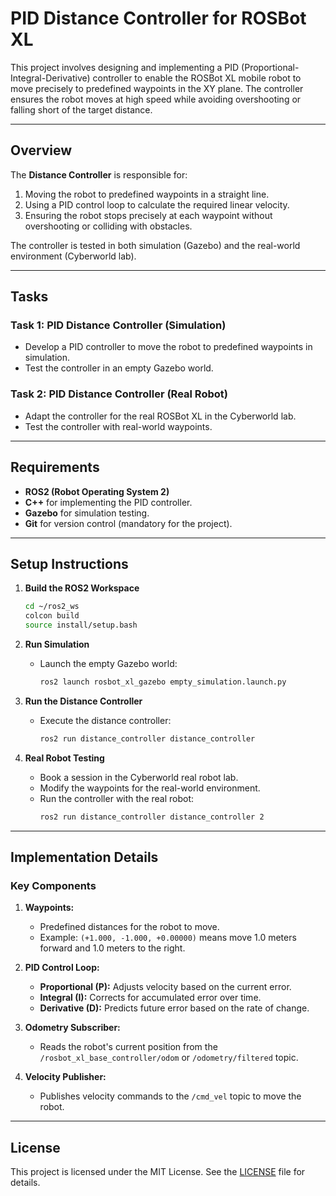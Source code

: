 # PID Distance Controller for ROSBot XL

This project involves designing and implementing a PID (Proportional-Integral-Derivative) controller to enable the ROSBot XL mobile robot to move precisely to predefined waypoints in the XY plane. The controller ensures the robot moves at high speed while avoiding overshooting or falling short of the target distance.

---

## **Overview**

The **Distance Controller** is responsible for:
1. Moving the robot to predefined waypoints in a straight line.
2. Using a PID control loop to calculate the required linear velocity.
3. Ensuring the robot stops precisely at each waypoint without overshooting or colliding with obstacles.

The controller is tested in both simulation (Gazebo) and the real-world environment (Cyberworld lab).

---

## **Tasks**

### **Task 1: PID Distance Controller (Simulation)**
- Develop a PID controller to move the robot to predefined waypoints in simulation.
- Test the controller in an empty Gazebo world.

### **Task 2: PID Distance Controller (Real Robot)**
- Adapt the controller for the real ROSBot XL in the Cyberworld lab.
- Test the controller with real-world waypoints.

---

## **Requirements**
- **ROS2 (Robot Operating System 2)**
- **C++** for implementing the PID controller.
- **Gazebo** for simulation testing.
- **Git** for version control (mandatory for the project).

---

## **Setup Instructions**

1. **Build the ROS2 Workspace**
   ```bash
   cd ~/ros2_ws
   colcon build
   source install/setup.bash
   ```

3. **Run Simulation**
   - Launch the empty Gazebo world:
     ```bash
     ros2 launch rosbot_xl_gazebo empty_simulation.launch.py
     ```

4. **Run the Distance Controller**
   - Execute the distance controller:
     ```bash
     ros2 run distance_controller distance_controller
     ```

5. **Real Robot Testing**
   - Book a session in the Cyberworld real robot lab.
   - Modify the waypoints for the real-world environment.
   - Run the controller with the real robot:
     ```bash
     ros2 run distance_controller distance_controller 2
     ```

---

## **Implementation Details**

### **Key Components**
1. **Waypoints:**
   - Predefined distances for the robot to move.
   - Example: `(+1.000, -1.000, +0.00000)` means move 1.0 meters forward and 1.0 meters to the right.

2. **PID Control Loop:**
   - **Proportional (P):** Adjusts velocity based on the current error.
   - **Integral (I):** Corrects for accumulated error over time.
   - **Derivative (D):** Predicts future error based on the rate of change.

3. **Odometry Subscriber:**
   - Reads the robot's current position from the `/rosbot_xl_base_controller/odom` or `/odometry/filtered` topic.

4. **Velocity Publisher:**
   - Publishes velocity commands to the `/cmd_vel` topic to move the robot.

---

## **License**
This project is licensed under the MIT License. See the [LICENSE](LICENSE) file for details.
```
